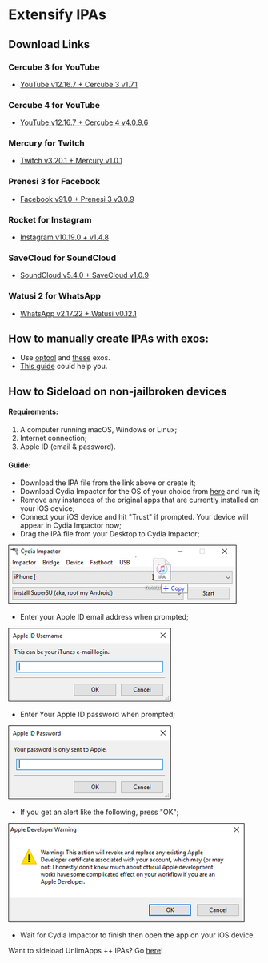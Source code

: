# Extensify IPAs

## Download Links

### Cercube 3 for YouTube

* [YouTube v12.16.7 + Cercube 3 v1.7.1](http://ideviceteam.com/ipa_signed/YouTube_v12.16.7_Cercube3_v1.7.1.ipa)

### Cercube 4 for YouTube

* [YouTube v12.16.7 + Cercube 4 v4.0.9.6](http://ideviceteam.com/ipa_signed/YouTube_v2.16.7_Cercube4_v4.0.9.6.ipa)

### Mercury for Twitch

*  [Twitch v3.20.1 + Mercury v1.0.1](http://ideviceteam.com/ipa_signed/Twitch_v3.18_Mercury_v1.0.1.ipa)

### Prenesi 3 for Facebook

* [Facebook v91.0 + Prenesi 3 v3.0.9](Facebook_v91.0_Prenesi_v3.0.9.ipa)

### Rocket for Instagram

* [Instagram v10.19.0 + v1.4.8](http://ideviceteam.com/ipa_signed/Instagram_v10.19.0_Rocket_v1.4.8.ipa)

### SaveCloud for SoundCloud

* [SoundCloud v5.4.0 + SaveCloud v1.0.9](http://ideviceteam.com/ipa_signed/SoundCloud_v5.4.0_SaveCloud_v1.0.9.ipa)

### Watusi 2 for WhatsApp

* [WhatsApp v2.17.22 + Watusi v0.12.1](http://ideviceteam.com/ipa_signed/WhatsApp_v2.17.22_Watusi2_v0.12.1.ipa)

## How to manually create IPAs with exos:

* Use [optool](https://github.com/alexzielenski/optool) and [these](https://github.com/Sn0wCooder/Extensify-Exos) exos.
* [This guide](http://sn0wcooder.altervista.org/?p=28) could help you.

## How to Sideload on non-jailbroken devices

#### Requirements:

1. A computer running macOS, Windows or Linux;
2. Internet connection;
3. Apple ID (email & password).

#### Guide:

* Download the IPA file from the link above or create it;
* Download Cydia Impactor for the OS of your choice from [here](http://www.cydiaimpactor.com) and run it;
* Remove any instances of the original apps that are currently installed on your iOS device;
* Connect your iOS device and hit "Trust" if prompted. Your device will appear in Cydia Impactor now;
* Drag the IPA file from your Desktop to Cydia Impactor;

![Help 1](img/help1.png "Help 1")

* Enter your Apple ID email address when prompted;

![Help 2](img/help2.png "Help 2")

* Enter Your Apple ID password when prompted;

![Help 3](img/help3.png "Help 3")

* If you get an alert like the following, press "OK";

![Help 4](img/help4.png "Help 4")

* Wait for Cydia Impactor to finish then open the app on your iOS device.


Want to sideload UnlimApps ++ IPAs? Go [here](https://github.com/JMccormick264/PPAppsIPARepo)!